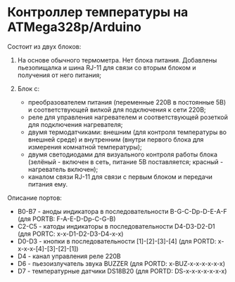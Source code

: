 ﻿Контроллер температуры на ATMega328p/Arduino
============================================

Состоит из двух блоков:

1) На основе обычного термометра. Нет блока питания. Добавлены
   пьезопищалка и шина RJ-11 для связи со вторым блоком и получения
   от него питания;

2) Блок с:
   - преобразователем питания (переменные 220В в постоянные 5В)
     и соответствующей вилкой для подключения к сети 220В;
   - реле для управления нагревателем и соответствующей розеткой
     для подключения нагревателя;
   - двумя термодатчиками: внешним (для контроля температуры
     во внешней среде) и внутренним (внутри первого блока для
     измерения комнатной температуры);
   - двумя светодиодами для визуального контроля работы блока
     (зелёный - включен в сеть, питание 5В поставляется; красный -
     нагреватель включен);
   - каналом связи RJ-11 для связи с первым блоком и передачи
     питания ему.

Описание портов:

- B0-B7 - аноды индикатора в последовательности B-G-C-Dp-D-E-A-F
          (для PORTB: F-A-E-D-Dp-C-G-B)
- C2-C5 - катоды индикаторы в последовательности D4-D3-D2-D1
          (для PORTC: x-x-D1-D2-D3-D4-x-x)
- D0-D3 - кнопки в последовательности [1]-[2]-[3]-[4]
          (для PORTD: x-x-x-x-[4]-[3]-[2]-[1])
- D4    - канал управления реле 220В
- D6    - пьезоизлучатель звука BUZZER
          (для PORTD: x-BUZ-x-x-x-x-x-x)
- D7    - температурные датчики DS18B20
          (для PORTD: DS-x-x-x-x-x-x-x)
